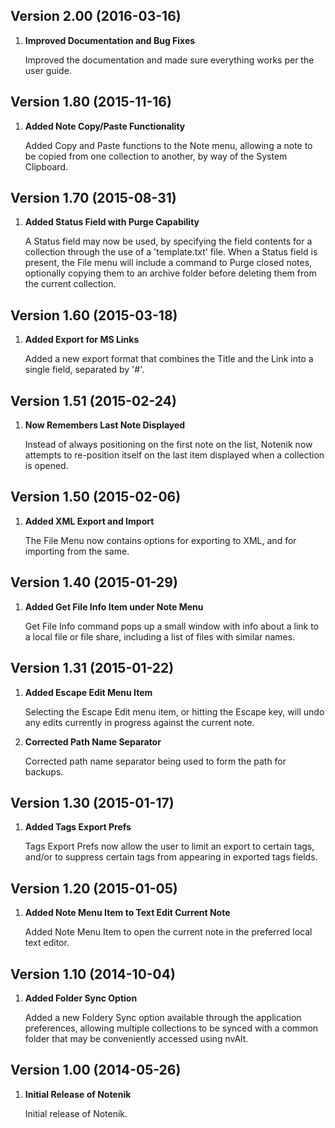 
## Version 2.00 (2016-03-16)

1. **Improved Documentation and Bug Fixes**

    Improved the documentation and made sure everything works per the user guide.


## Version 1.80 (2015-11-16)

1. **Added Note Copy/Paste Functionality**

    Added Copy and Paste functions to the Note menu, allowing a note to be copied from one collection to another, by way of the System Clipboard.


## Version 1.70 (2015-08-31)

1. **Added Status Field with Purge Capability**

    A Status field may now be used, by specifying the field contents for a collection through the use of a 'template.txt' file. When a Status field is present, the File menu will include a command to Purge closed notes, optionally copying them to an archive folder before deleting them from the current collection.


## Version 1.60 (2015-03-18)

1. **Added Export for MS Links**

    Added a new export format that combines the Title and the Link into a single field, separated by '#'.


## Version 1.51 (2015-02-24)

1. **Now Remembers Last Note Displayed**

    Instead of always positioning on the first note on the list, Notenik now attempts to re-position itself on the last item displayed when a collection is opened.


## Version 1.50 (2015-02-06)

1. **Added XML Export and Import**

    The File Menu now contains options for exporting to XML, and for importing from the same.


## Version 1.40 (2015-01-29)

1. **Added Get File Info Item under Note Menu**

    Get File Info command pops up a small window with info about a link to a local file or file share, including a list of files with similar names.


## Version 1.31 (2015-01-22)

1. **Added Escape Edit Menu Item**

    Selecting the Escape Edit menu item, or hitting the Escape key, will undo any edits currently in progress against the current note.

2. **Corrected Path Name Separator**

    Corrected path name separator being used to form the path for backups.


## Version 1.30 (2015-01-17)

1. **Added Tags Export Prefs**

    Tags Export Prefs now allow the user to limit an export to certain tags, and/or to suppress certain tags from appearing in exported tags fields.


## Version 1.20 (2015-01-05)

1. **Added Note Menu Item to Text Edit Current Note**

    Added Note Menu Item to open the current note in the preferred local text editor.


## Version 1.10 (2014-10-04)

1. **Added Folder Sync Option**

    Added a new Foldery Sync option available through the application preferences, allowing multiple collections to be synced with a common folder that may be conveniently accessed using nvAlt.


## Version 1.00 (2014-05-26)

1. **Initial Release of Notenik**

    Initial release of Notenik.

